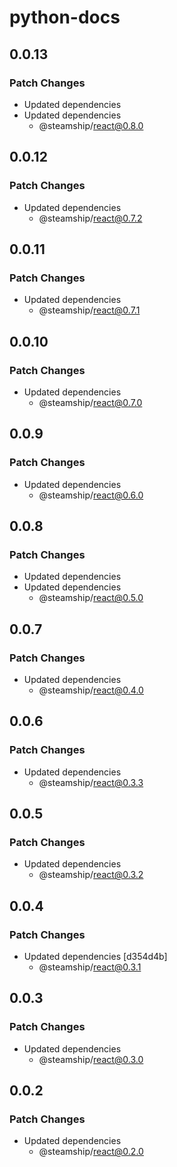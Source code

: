 # python-docs

## 0.0.13

### Patch Changes

- Updated dependencies
- Updated dependencies
  - @steamship/react@0.8.0

## 0.0.12

### Patch Changes

- Updated dependencies
  - @steamship/react@0.7.2

## 0.0.11

### Patch Changes

- Updated dependencies
  - @steamship/react@0.7.1

## 0.0.10

### Patch Changes

- Updated dependencies
  - @steamship/react@0.7.0

## 0.0.9

### Patch Changes

- Updated dependencies
  - @steamship/react@0.6.0

## 0.0.8

### Patch Changes

- Updated dependencies
- Updated dependencies
  - @steamship/react@0.5.0

## 0.0.7

### Patch Changes

- Updated dependencies
  - @steamship/react@0.4.0

## 0.0.6

### Patch Changes

- Updated dependencies
  - @steamship/react@0.3.3

## 0.0.5

### Patch Changes

- Updated dependencies
  - @steamship/react@0.3.2

## 0.0.4

### Patch Changes

- Updated dependencies [d354d4b]
  - @steamship/react@0.3.1

## 0.0.3

### Patch Changes

- Updated dependencies
  - @steamship/react@0.3.0

## 0.0.2

### Patch Changes

- Updated dependencies
  - @steamship/react@0.2.0
